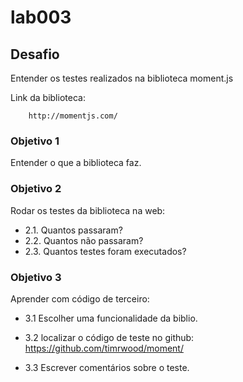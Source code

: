 lab003
======


Desafio
---

Entender os testes realizados na biblioteca moment.js

Link da biblioteca:

        http://momentjs.com/


### Objetivo 1

Entender o que a biblioteca faz.


### Objetivo 2

Rodar os testes da biblioteca na web:

* 2.1. Quantos passaram?
* 2.2. Quantos não passaram?
* 2.3. Quantos testes foram executados?


### Objetivo 3

Aprender com código de terceiro:

* 3.1 Escolher uma funcionalidade da biblio.
* 3.2 localizar o código de teste no github:</br >
    https://github.com/timrwood/moment/

* 3.3 Escrever comentários sobre o teste.